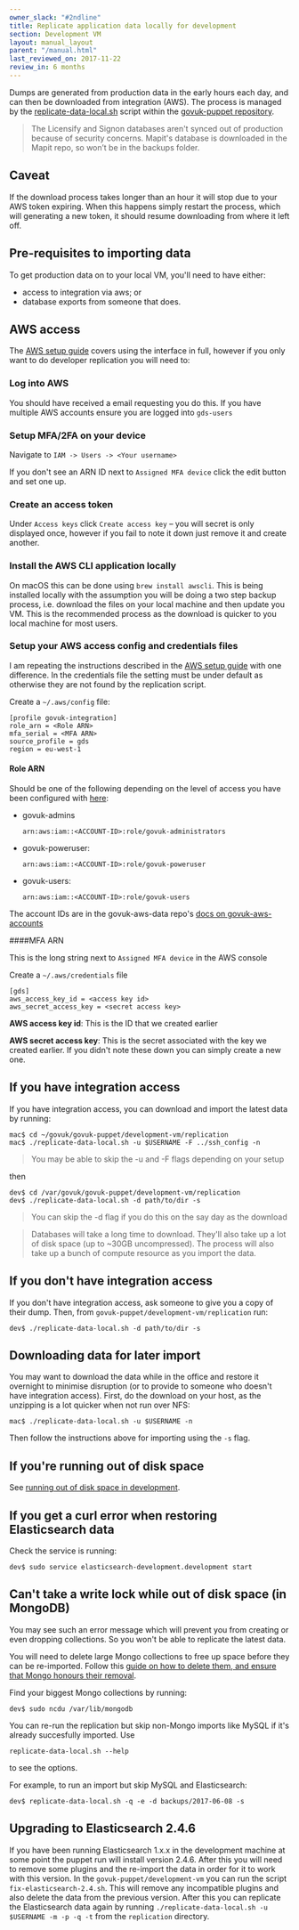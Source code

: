 ```yaml
---
owner_slack: "#2ndline"
title: Replicate application data locally for development
section: Development VM
layout: manual_layout
parent: "/manual.html"
last_reviewed_on: 2017-11-22
review_in: 6 months
---
```


Dumps are generated from production data in the early hours each day, and can
then be downloaded from integration (AWS).  The process is managed by the
[replicate-data-local.sh](https://github.com/alphagov/govuk-puppet/blob/master/development-vm/replication/replicate-data-local.sh)
script within the [govuk-puppet
repository](https://github.com/alphagov/govuk-puppet).

> The Licensify and Signon databases aren't synced out of production because of
> security concerns. Mapit's database is downloaded in the Mapit repo, so won’t
> be in the backups folder.

## Caveat

If the download process takes longer than an hour it will stop due to your AWS token expiring. When this happens simply restart the process, which will generating a new token, it should resume downloading from where it left off.

## Pre-requisites to importing data

To get production data on to your local VM, you'll need to have either:

* access to integration via aws; or
* database exports from someone that does.

## AWS access

The [AWS setup guide](/manual/user-management-in-aws.html) covers using the interface in full, however if you only
want to do developer replication you will need to:

### Log into AWS

You should have received a email requesting you do this. If you have multiple AWS accounts ensure you are logged into `gds-users`

### Setup MFA/2FA on your device

Navigate to `IAM -> Users -> <Your username>`

If you don't see an ARN ID next to `Assigned MFA device` click the edit button and set one up.

### Create an access token

Under `Access keys` click `Create access key` – you will secret is only displayed once, however if you fail to note it down just remove it and create another.

### Install the AWS CLI application locally

On macOS this can be done using `brew install awscli`. This is being installed locally with the assumption you will be doing a two step backup process, i.e. download the files on your local machine and then update you VM. This is the recommended process as the download is quicker to you local machine for most users.

### Setup your AWS access config and credentials files

I am repeating the instructions described in the [AWS setup guide](/manual/user-management-in-aws.html) with one difference. In the credentials file the setting must be under default as otherwise they are not found by the replication script.

Create a `~/.aws/config` file:

```
[profile govuk-integration]
role_arn = <Role ARN>
mfa_serial = <MFA ARN>
source_profile = gds
region = eu-west-1
```

#### Role ARN
Should be one of the following depending on the level of access you have been configured with [here](https://github.com/alphagov/govuk-aws-data/blob/master/data/infra-security/integration/common.tfvars):

  * govuk-admins

    ```
    arn:aws:iam::<ACCOUNT-ID>:role/govuk-administrators
    ```

  * govuk-poweruser:

    ```
    arn:aws:iam::<ACCOUNT-ID>:role/govuk-poweruser
    ```

  * govuk-users:

    ```
    arn:aws:iam::<ACCOUNT-ID>:role/govuk-users
    ```

  The account IDs are in the govuk-aws-data repo's [docs on govuk-aws-accounts](https://github.com/alphagov/govuk-aws-data/blob/master/docs/govuk-aws-accounts.md)

####MFA ARN

This is the long string next to `Assigned MFA device` in the AWS console

Create a `~/.aws/credentials` file

```
[gds]
aws_access_key_id = <access key id>
aws_secret_access_key = <secret access key>
```

**AWS access key id**: This is the ID that we created earlier

**AWS secret access key**: This is the secret associated with the key we created earlier. If you didn't note these down you can simply create a new one.

## If you have integration access

If you have integration access, you can download and import the latest data by running:

    mac$ cd ~/govuk/govuk-puppet/development-vm/replication
    mac$ ./replicate-data-local.sh -u $USERNAME -F ../ssh_config -n

> You may be able to skip the -u and -F flags depending on your setup

then

    dev$ cd /var/govuk/govuk-puppet/development-vm/replication
    dev$ ./replicate-data-local.sh -d path/to/dir -s

> You can skip the -d flag if you do this on the say day as the download

> Databases will take a long time to download. They'll also take up a lot of
> disk space (up to ~30GB uncompressed). The process will also take up a bunch
> of compute resource as you import the data.

## If you don't have integration access

If you don't have integration access, ask someone to give you a copy of their
dump. Then, from `govuk-puppet/development-vm/replication` run:

    dev$ ./replicate-data-local.sh -d path/to/dir -s

## Downloading data for later import

You may want to download the data while in the office and restore it overnight
to minimise disruption (or to provide to someone who doesn't have integration
access).  First, do the download on your host, as the unzipping is a lot
quicker when not run over NFS:

    mac$ ./replicate-data-local.sh -u $USERNAME -n

Then follow the instructions above for importing using the `-s` flag.

## If you're running out of disk space

See [running out of disk space in development](/manual/development-disk-space.html).

## If you get a curl error when restoring Elasticsearch data

Check the service is running:

    dev$ sudo service elasticsearch-development.development start

## Can't take a write lock while out of disk space (in MongoDB)

You may see such an error message which will prevent you from creating or even dropping collections. So you won't be able to replicate the latest data.

You will need to delete large Mongo collections to free up space before they can be re-imported. Follow this [guide on how to delete them, and ensure that Mongo honours their removal](https://caffinc.github.io/2014/07/mongodb-cant-take-a-write-lock-while-out-of-disk-space/).

Find your biggest Mongo collections by running:

```
dev$ sudo ncdu /var/lib/mongodb
```

You can re-run the replication but skip non-Mongo imports like MySQL if it's already succesfully imported. Use
```
replicate-data-local.sh --help
```
to see the options.

For example, to run an import but skip MySQL and Elasticsearch:

```
dev$ replicate-data-local.sh -q -e -d backups/2017-06-08 -s
```

## Upgrading to Elasticsearch 2.4.6

If you have been running Elasticsearch 1.x.x in the development machine at some point the puppet run will install version 2.4.6. After this you will need to remove some plugins and the re-import the data in order for it to work with this version. In the `govuk-puppet/development-vm` you can run the script `fix-elasticsearch-2.4.sh`. This will remove any incompatible plugins and also delete the data from the previous version. After this you can replicate the Elasticsearch data again by running `./replicate-data-local.sh -u $USERNAME -m -p -q -t` from the `replication` directory.
